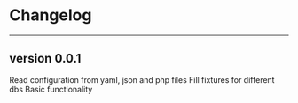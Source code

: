 # Changelog

---
## version 0.0.1
Read configuration from yaml, json and php files
Fill fixtures for different dbs
Basic functionality
